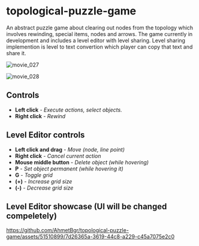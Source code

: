 # topological-puzzle-game

An abstract puzzle game about clearing out nodes from the topology which involves rewinding, special items, nodes and arrows. The game currently in development and includes a level editor with level sharing. Level sharing implemention is level to text convertion which player can copy that text and share it.

![movie_027](https://github.com/AhmetBgr/topological-puzzle-game/assets/51510899/755dce69-1196-46b6-82a0-d54b4e2dbf11)

![movie_028](https://github.com/AhmetBgr/topological-puzzle-game/assets/51510899/412c5663-2a2a-4c95-bf90-099168677936)

## Controls 
- **Left click** - _Execute actions, select objects._
- **Right click** - _Rewind_

## Level Editor controls
- **Left click and drag** - _Move (node, line point)_
- **Right click** - _Cancel current action_
- **Mouse middle button** - _Delete object (while hovering)_
- **P** - _Set object permanent (while hovering it)_
- **G** - _Toggle grid_
- **(+)** - _Increase grid size_
- **(-)** - _Decrease grid size_

## Level Editor showcase (UI will be changed compeletely)

https://github.com/AhmetBgr/topological-puzzle-game/assets/51510899/7d26365a-3619-44c8-a229-c45a7075e2c0


